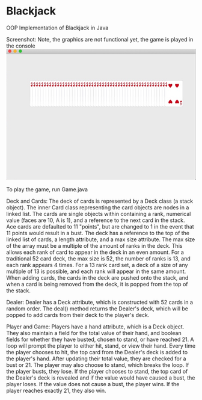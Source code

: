 # Blackjack 
OOP Implementation of Blackjack in Java 

Screenshot: Note, the graphics are not functional yet, the game is played in the console
![First Graphics](https://github.com/jaydenfont/blackjack/blob/master/screenshots/Image%208-28-20%20at%2012.27%20PM.jpg)


To play the game, run Game.java

Deck and Cards: 
The deck of cards is represented by a Deck class (a stack object). The inner Card class representing the card objects are nodes in a linked list. The cards are single objects within containing a rank, numerical value (faces are 10, A is 1), and a reference to the next card in the stack. Ace cards are defaulted to 11 "points", but are changed to 1 in the event that 11 points would result in a bust. The deck has a reference to the top of the linked list of cards, a length attribute, and a max size attribute. The max size of the array must be a multiple of the amount of ranks in the deck. This allows each rank of card to appear in the deck in an even amount. For a traditional 52 card deck, the max size is 52, the number of ranks is 13, and each rank appears 4 times. For a 13 rank card set, a deck of a size of any multiple of 13 is possible, and each rank will appear in the same amount. When adding cards, the cards in the deck are pushed onto the stack, and when a card is being removed from the deck, it is popped from the top of the stack. 

Dealer:
Dealer has a Deck attribute, which is constructed with 52 cards in a random order. The deal() method returns the Dealer's deck, which will be popped to add cards from their deck to the player's deck.

Player and Game: 
Players have a hand attribute, which is a Deck object. They also maintain a field for the total value of their hand, and boolean fields for whether they have busted, chosen to stand, or have reached 21. A loop will prompt the player to either hit, stand, or view their hand. Every time the player chooses to hit, the top card from the Dealer's deck is added to the player's hand. After updating their total value, they are checked for a bust or 21. The player may also choose to stand, which breaks the loop. If the player busts, they lose. If the player chooses to stand, the top card of the Dealer's deck is revealed and if the value would have caused a bust, the player loses. If the value does not cause a bust, the player wins. If the player reaches exactly 21, they also win. 
